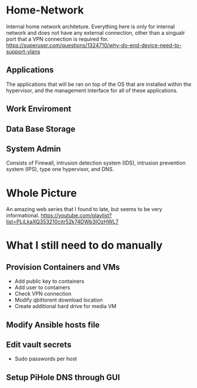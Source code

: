 # Home-Network
 Internal home network architeture. Everything here is only for internal network and does not have any external connection, other than a singualr port that a VPN connection is required for.
 https://superuser.com/questions/1324710/why-do-end-device-need-to-support-vlans

 ## Applications
The applications that will be ran on top of the OS that are installed within the hypervisor, and the management interface for all of these applications.


## Work Enviroment



 ## Data Base Storage



 ## System Admin
 Consists of Firewall, intrusion detection system (IDS), intrusion prevention system (IPS), type one hypervisor, and DNS.



# Whole Picture



An amazing web series that I found to late, but seems to be very informational. https://youtube.com/playlist?list=PLjLkaXQ353210citr52k74DWb3IOzHWL7

# What I still need to do manually

## Provision Containers and VMs
- Add public key to containers
- Add user to containers
- Check VPN connection
- Modify qbittorent download location
- Create additional hard drive for media VM

## Modify Ansible hosts file

## Edit vault secrets
- Sudo passwords per host


## Setup PiHole DNS through GUI
